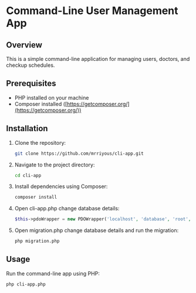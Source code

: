 # Command-Line User Management App

## Overview

This is a simple command-line application for managing users, doctors, and checkup schedules.

## Prerequisites

- PHP installed on your machine
- Composer installed ([https://getcomposer.org/](https://getcomposer.org/))

## Installation

1. Clone the repository:

    ```bash
    git clone https://github.com/mrriyous/cli-app.git
    ```

2. Navigate to the project directory:

    ```bash
    cd cli-app
    ```

3. Install dependencies using Composer:

    ```bash
    composer install
    ```

4. Open cli-app.php change database details:

    ```php
    $this->pdoWrapper = new PDOWrapper('localhost', 'database', 'root', 'password');
    ```

5. Open migration.php change database details and run the migration:

    ```bash
    php migration.php
    ```

## Usage

Run the command-line app using PHP:

```bash
php cli-app.php